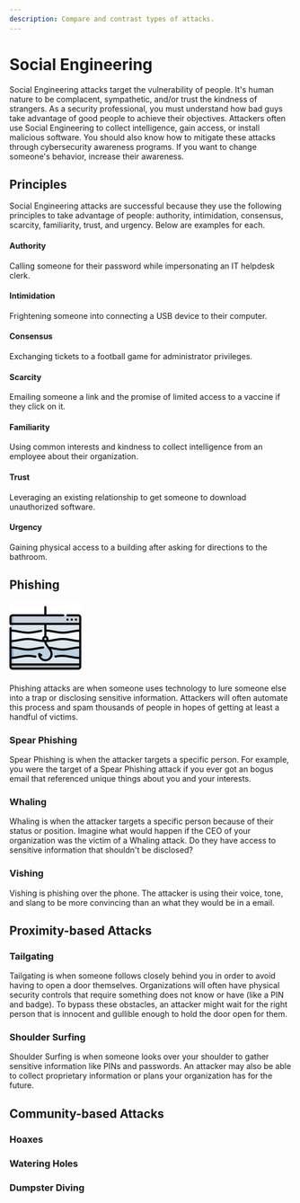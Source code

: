 ```yaml
---
description: Compare and contrast types of attacks.
---
```


# Social Engineering

Social Engineering attacks target the vulnerability of people. It's human nature to be complacent, sympathetic, and/or trust the kindness of strangers. As a security professional, you must understand how bad guys take advantage of good people to achieve their objectives. Attackers often use Social Engineering to collect intelligence, gain access, or install malicious software. You should also know how to mitigate these attacks through cybersecurity awareness programs. If you want to change someone's behavior, increase their awareness. 

## Principles

Social Engineering attacks are successful because they use the following principles to take advantage of people: authority, intimidation, consensus, scarcity, familiarity, trust, and urgency. Below are examples for each. 

#### Authority

Calling someone for their password while impersonating an IT helpdesk clerk. 

#### Intimidation

Frightening someone into connecting a USB device to their computer.  

#### Consensus

Exchanging tickets to a football game for administrator privileges. 

#### Scarcity

Emailing someone a link and the promise of limited access to a vaccine if they click on it. 

#### Familiarity

Using common interests and kindness to collect intelligence from an employee about their organization. 

#### Trust

Leveraging an existing relationship to get someone to download unauthorized software. 

#### Urgency

Gaining physical access to a building after asking for directions to the bathroom. 

## Phishing

![](../../.gitbook/assets/019-phishing.png)

Phishing attacks are when someone uses technology to lure someone else into a trap or disclosing sensitive information. Attackers will often automate this process and spam thousands of people in hopes of getting at least a handful of victims. 

### Spear Phishing

Spear Phishing is when the attacker targets a specific person. For example, you were the target of a Spear Phishing attack if you ever got an bogus email that referenced unique things about you and your interests.  

### Whaling

Whaling is when the attacker targets a specific person because of their status or position. Imagine what would happen if the CEO of your organization was the victim of a Whaling attack. Do they have access to sensitive information that shouldn't be disclosed? 

### Vishing

Vishing is phishing over the phone. The attacker is using their voice, tone, and slang to be more convincing than an what they would be in a email. 

## Proximity-based Attacks

### Tailgating

Tailgating is when someone follows closely behind you in order to avoid having to open a door themselves. Organizations will often have physical security controls that require something does not know or have \(like a PIN and badge\). To bypass these obstacles, an attacker might wait for the right person that is innocent and gullible enough to hold the door open for them. 

### Shoulder Surfing

Shoulder Surfing is when someone looks over your shoulder to gather sensitive information like PINs and passwords. An attacker may also be able to collect proprietary information or plans your organization has for the future. 

## Community-based Attacks

### Hoaxes

### Watering Holes

### Dumpster Diving

### 

